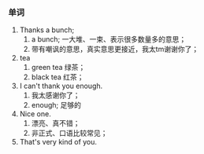 ### 单词
1. Thanks a bunch;
    1. a bunch; 一大堆、一束、表示很多数量多的意思；
    2. 带有嘲讽的意思，真实意思更接近，我太tm谢谢你了；
2. tea
    1. green tea 绿茶；
    2. black tea 红茶；
3. I can't thank you enough.
    1. 我太感谢你了；
    2. enough; 足够的
4. Nice one.
    1. 漂亮、真不错；
    2. 非正式、口语比较常见；
5. That's very kind of you.


